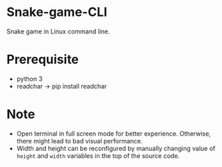 # Snake-game-CLI
Snake game in Linux command line.

# Prerequisite
- python 3
- readchar
  -> pip install readchar 

# Note
- Open terminal in full screen mode for better experience. Otherwise, there might lead to bad visual performance. 
- Width and height can be reconfigured by manually changing value of ```height``` and ```width``` variables in the top of the source code.
